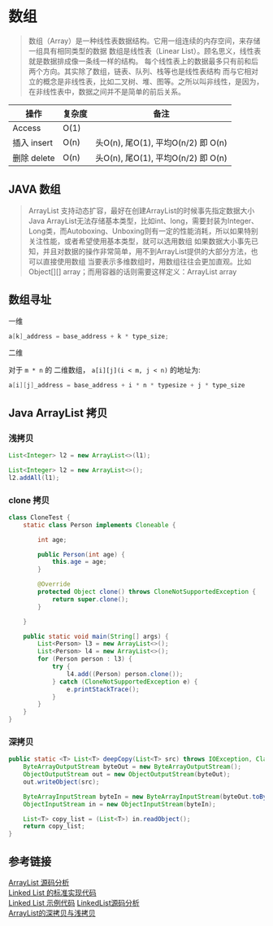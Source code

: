 # 数组

>数组（Array）是一种线性表数据结构。它用一组连续的内存空间，来存储一组具有相同类型的数据
数组是线性表（Linear List）。顾名思义，线性表就是数据排成像一条线一样的结构。
每个线性表上的数据最多只有前和后两个方向。其实除了数组，链表、队列、栈等也是线性表结构
而与它相对立的概念是非线性表，比如二叉树、堆、图等。之所以叫非线性，是因为，在非线性表中，数据之间并不是简单的前后关系。

|  操作   | 复杂度  | 备注  |
|  ----  | ----  | ----  |
|  Access  | O(1) |   |
|  插入 insert | O(n) | 头O(n), 尾O(1), 平均O(n/2) 即 O(n) |
|  删除 delete | O(n) | 头O(n), 尾O(1), 平均O(n/2) 即 O(n) |


## JAVA 数组

>ArrayList 支持动态扩容，最好在创建ArrayList的时候事先指定数据大小
Java ArrayList无法存储基本类型，比如int、long，需要封装为Integer、Long类，而Autoboxing、Unboxing则有一定的性能消耗，所以如果特别关注性能，或者希望使用基本类型，就可以选用数组
如果数据大小事先已知，并且对数据的操作非常简单，用不到ArrayList提供的大部分方法，也可以直接使用数组
当要表示多维数组时，用数组往往会更加直观。比如Object[][] array；而用容器的话则需要这样定义：ArrayList<ArrayList > array


## 数组寻址

一维

```Java
a[k]_address = base_address + k * type_size;
```

二维

对于 `m * n` 的 二维数组， `a[i][j](i < m, j < n)` 的地址为:

```Java
a[i][j]_address = base_address + i * n * typesize + j * type_size
```

## Java ArrayList 拷贝


### 浅拷贝


```Java
List<Integer> l2 = new ArrayList<>(l1);
```

```Java
List<Integer> l2 = new ArrayList<>();
l2.addAll(l1);
```

### clone 拷贝

```Java
class CloneTest {
    static class Person implements Cloneable {

        int age;

        public Person(int age) {
            this.age = age; 
        }

        @Override
        protected Object clone() throws CloneNotSupportedException {
            return super.clone();
        }

    }

    public static void main(String[] args) {
        List<Person> l3 = new ArrayList<>();
        List<Person> l4 = new ArrayList<>();
        for (Person person : l3) {
            try {
                l4.add((Person) person.clone());
            } catch (CloneNotSupportedException e) {
                e.printStackTrace();
            }
        }
    }
}

```

### 深拷贝

```Java
public static <T> List<T> deepCopy(List<T> src) throws IOException, ClassNotFoundException {
    ByteArrayOutputStream byteOut = new ByteArrayOutputStream();
    ObjectOutputStream out = new ObjectOutputStream(byteOut);
    out.writeObject(src);

    ByteArrayInputStream byteIn = new ByteArrayInputStream(byteOut.toByteArray());
    ObjectInputStream in = new ObjectInputStream(byteIn);

    List<T> copy_list = (List<T>) in.readObject();
    return copy_list;
}
```

## 参考链接

[ArrayList 源码分析](http://developer.classpath.org/doc/java/util/ArrayList-source.html)  
[Linked List 的标准实现代码](https://www.geeksforgeeks.org/implementing-a-linked-list-in-java-using-class/)  
[Linked List 示例代码](http://www.cs.cmu.edu/~adamchik/15-121/lectures/Linked%20Lists/code/LinkedList.java)
[LinkedList源码分析](http://developer.classpath.org/doc/java/util/LinkedList-source.html)  
[ArrayList的深拷贝与浅拷贝](https://www.cnblogs.com/liusandao/p/12345208.html)